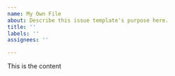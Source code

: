 ```yaml
---
name: My Own File
about: Describe this issue template's purpose here.
title: ''
labels: ''
assignees: ''

---
```


This is the content
